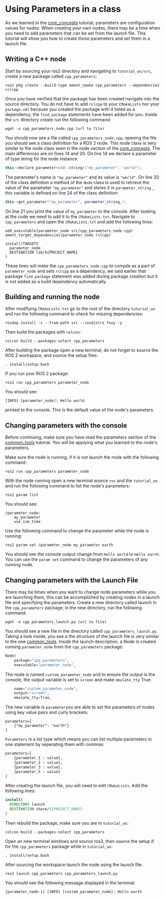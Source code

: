 # Using Parameters in a class
As we learned in the [core_concepts](core_concepts.md) tutorial, parameters are configuration values for nodes. When creating your own nodes, there may be a time when you need to add parameters that can be set from the launch file. This tutorial will show you how to create those parameters and set them in a launch file.

## Writing a C++ node
Start by sourcing your ros2 directory and navigating to `tutorial_ws/src`, create a new package called `cpp_parameters`:
```shell
ros2 pkg create --build-type ament_cmake cpp_parameters --dependencies rclcpp
```
Once you have verified that the package has been created navigate into the source directory. You do not have to add `rclcpp` to your `CMakeLists` nor your `package.xml` because you created the package with it listed as a dependency, the `find_package` statements have been added for you. Inside the `src` directory create run the following command:
```shell
wget -o cpp_parameters_node.cpp (url to file)
```
You should now see a file called `cpp_parameters_node.cpp`, opening the file you should see a class definition for a ROS 2 node. This node class is very similar to the node class seen in the node section of the [core_concepts](core_concepts.md). The main differences are on lines 14 and 20. On line 14 we declare a parameter of type string for the node instance:
```C++
this->declare_parameter<std::string>("my_parameter", "world");
```
The parameter's name is `"my_parameter"` and its value is `"world"`. On line 20 of the class definition a method of the `Node` class is used to retrieve the value of the parameter `"my_parameter"` and stores it in `parameter_string_`, this variable is defined on line 24 of the class definition:
```C++
this->get_parameter("my_parameter", parameter_string_);
```
On line 21 you print the value of `my_parameter` to the console. After looking at the code we need to add it to the `CMakeLists.txt`. Navigate to `cpp_parameters` and open the `CMakeLists.txt` and add the following lines:
``` CMakeLists
add_executable(parameter_node src/cpp_parameters_node.cpp)
ament_target_dependencies(parameter_node rclcpp)

install(TARGETS
  parameter_node
  DESTINATION lib/${PROJECT_NAME}
)
```
These lines will make the `cpp_parameters_node.cpp` to compile as a part of `parameter_node` and sets `rclcpp` as a dependency, we said earlier that package `find_package` statement was added during package creation but it is not added as a build dependency automatically.

## Building and running the node

After modifying `CMakeLists.txt` go to the root of the directory `tutorial_ws` and run the following command to check for missing dependencies:
```shell
rosdep install -i --from-path src --rosdistro foxy -y
```
Then build the packages with `colcon`:
```shell
colcon build --packages-select cpp_parameters
```
After building the package open a new terminal, do not forget to source the ROS 2 workspace, and source the setup files:
```shell
. install/setup.bash
```
If you run your ROS 2 package:
```shell
ros2 run cpp_parameters parameter_node
```
You should see:
```
[INFO] [parameter_node]: Hello world
```
printed to the console. This is the default value of the node's parameters.

## Changing parameters with the console
Before continuing, make sure you have read the parameters section of the [common_tools](common_tools.md) tutorial. You will be applying what you learned to the node's parameters.

Make sure the node is running, if it is not launch the node with the following command:
```shell
ros2 run cpp_parameters parameter_node
```
With the node running open a new terminal source `ros` and the `tutorial_ws` and run the following command to list the node's parameters:
```shell
ros2 param list
```
You should see:
```
/parameter_node:
    my_parameter
    use_sim_time
```
Use the following command to change the parameter while the node is running:
```shell
ros2 param set /parameter_node my_parameter earth
```
You should see the console output change from `Hello world` to `Hello earth`. You can use the `param set` command to change the parameters of any running node.
## Changing parameters with the Launch File
There may be times when you want to change node parameters while you are launching them, this can be accomplished by creating nodes in a launch file and specifying the parameters. Create a new directory called launch in the `cpp_parameters` package; in the new directory, run the following command:
 ```shell
 wget -o cpp_parameters_launch.py (url to file)
 ```
You should see a new file in the directory called `cpp_parameters_launch.py`. Taking a look inside, you see a the structure of the launch file is very similar to the one [common_tools](common_tools.md). Inside the launch description, a Node is created running `parameter_node` from the `cpp_parameters` package:
``` py
Node(
    package="cpp_parameters",
    executable="parameter_node",
```
The node is named `custom_parameter_node` and to ensure the output is the console, the output variable is set to `screen` and make `emulate_tty` True:

```py
    name="custom_parameter_node",
    output="screen",
    emulate_tty=True,
```
The new variable is `parameter`you are able to set the parameters of nodes using key value pairs and curly brackets:
```
parameters=[
    {"my_parameter": "earth"}
]
```
`Parameters` is a list type which means you can list multiple parameters in one statement by seperating them with commas:
``` python
parameters=[
    {parameter_1 : value},
    {parameter_2 : value},
    {parameter_3 : value},
    {parameter_X : value}
]
```
After creating the launch file, you will need to edit `CMakeLists`. Add the following lines:
```CMake
install(
  DIRECTORY launch
  DESTINATION share/${PROJECT_NAME}
)
```
Then rebuild the package, make sure you are in `tutorial_ws`:
```
colcon build --packages-select cpp_parameters
```
Open an new terminal windows and source ros2, then source the setup if for the `cpp_parameters` package while in `tutorial_ws`:
```
. install/setup.bash
```
After sourcing the workspace launch the node using the launch file:
```
ros2 launch cpp_parameters cpp_parameters_launch.py
```
You should see the following message displayed in the terminal:
```
[parameter_node-1] [INFO] [custom_parameter_node]: Hello earth
```
